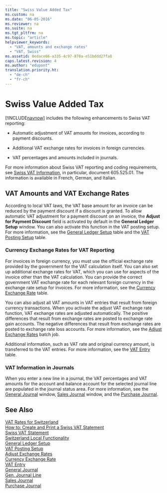 ```yaml
---
title: "Swiss Value Added Tax"
ms.custom: na
ms.date: "06-05-2016"
ms.reviewer: na
ms.suite: na
ms.tgt_pltfrm: na
ms.topic: "article"
helpviewer_keywords: 
  - "VAT, amounts and exchange rates"
  - "VAT, Swiss"
ms.assetid: 0edace66-a335-4c97-870a-e51bddd27fa8
caps.latest.revision: 4
ms.author: "edupont"
translation.priority.ht: 
  - "de-ch"
  - "fr-ch"
---
```

# Swiss Value Added Tax
[!INCLUDE[navnow](../../ApplicationDesign/includes/navnow_md.md)] includes the following enhancements to Swiss VAT reporting:  
  
-   Automatic adjustment of VAT amounts for invoices, according to payment discounts.  
  
-   Additional VAT exchange rates for invoices in foreign currencies.  
  
-   VAT percentages and amounts included in journals.  
  
 For more information about Swiss VAT reporting and coding requirements, see [Swiss VAT Information](http://www.estv.admin.ch/mwst/dokumentation/00130/00947/00948/index.html?lang=fr), in particular, document 605.525.01. The information is available in French, German, and Italian.  
  
## VAT Amounts and VAT Exchange Rates  
 According to local VAT laws, the VAT base amount for an invoice can be reduced by the payment discount if a discount is granted. To allow automatic VAT adjustment for a payment discount on an invoice, the **Adjust for Payment Discount** field is activated by default in the **General Ledger Setup** window. You can also activate this function in the VAT posting setup. For more information, see the [General Ledger Setup](assetId:///199e09dc-fe90-4792-be3e-ad395447dfd6) table and the [VAT Posting Setup](assetId:///5510a4f9-3ad3-461f-a53a-f3578c78a87f) table.  
  
### Currency Exchange Rates for VAT Reporting  
 For invoices in foreign currency, you must use the official exchange rate provided by the government for the VAT calculation itself. You can also set up additional exchange rates for VAT, which you can use for aspects of the invoice other than the VAT calculation. You can provide the correct government VAT exchange rate for each relevant foreign currency in the exchange rate setup for invoices. For more information, see the [Currency Exchange Rate](assetId:///b0b89d1c-bc67-4cc9-ba62-20ddd368452c) table.  
  
 You can also adjust all VAT amounts in VAT entries that result from foreign currency transactions. When you activate the adjust VAT exchange rate function, VAT exchange rates are adjusted automatically. The positive differences that result from exchange rates are posted to exchange rate gain accounts. The negative differences that result from exchange rates are posted to exchange rate loss accounts. For more information, see the [Adjust Exchange Rates](../Topic/\($%20B_595%20Adjust%20Exchange%20Rates%20$\).md) batch job.  
  
 Additional information, such as VAT rate and original currency amount, is transferred to the VAT entries. For more information, see the [VAT Entry](assetId:///e4113f5c-adc8-4bfd-8c4b-e7b5f11f4d32) table.  
  
### VAT Information in Journals  
 When you enter a new line in a journal, the VAT percentages and VAT amounts for the account and balance account for the selected journal line are populated in the journal status area. For more information, see the [General Journal](assetId:///a60a346f-f336-47bb-b046-55a1595e1555) window, [Sales Journal](../Topic/\($%20N_253%20Sales%20Journal%20$\).md) window, and the [Purchase Journal](../Topic/\($%20N_254%20Purchase%20Journal%20$\).md).  
  
## See Also  
 [VAT Rates for Switzerland](../../LocalFunctionalityForMicrosoftDynamicsNav2016/Switzerland/vat-rates-for-switzerland.md)   
 [How to: Create and Print a Swiss VAT Statement](../../LocalFunctionalityForMicrosoftDynamicsNav2016/Switzerland/how-to-create-and-print-a-swiss-vat-statement.md)   
 [Swiss VAT Statement](../../LocalFunctionalityForMicrosoftDynamicsNav2016/Switzerland/-$-r_26100-swiss-vat-statement-$-.md)   
 [Switzerland Local Functionality](../../LocalFunctionalityForMicrosoftDynamicsNav2016/Switzerland/switzerland-local-functionality.md)   
 [General Ledger Setup](assetId:///199e09dc-fe90-4792-be3e-ad395447dfd6)   
 [VAT Posting Setup](assetId:///5510a4f9-3ad3-461f-a53a-f3578c78a87f)   
 [Adjust Exchange Rates](../Topic/\($%20B_595%20Adjust%20Exchange%20Rates%20$\).md)   
 [Currency Exchange Rate](assetId:///b0b89d1c-bc67-4cc9-ba62-20ddd368452c)   
 [VAT Entry](assetId:///e4113f5c-adc8-4bfd-8c4b-e7b5f11f4d32)   
 [General Journal](assetId:///a60a346f-f336-47bb-b046-55a1595e1555)   
 [Gen. Journal Line](assetId:///5308c791-0964-41d9-bc54-fd87e815d1be)   
 [Sales Journal](../Topic/\($%20N_253%20Sales%20Journal%20$\).md)   
 [Purchase Journal](../Topic/\($%20N_254%20Purchase%20Journal%20$\).md)